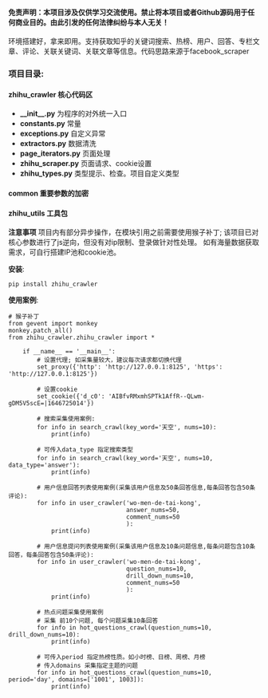 #### 免责声明：本项目涉及仅供学习交流使用。禁止将本项目或者Github源码用于任何商业目的。由此引发的任何法律纠纷与本人无关！
环境搭建好，拿来即用。支持获取知乎的关键词搜索、热榜、用户、回答、专栏文章、评论、关联关键词、关联文章等信息。代码思路来源于facebook_scraper


### 项目目录:
#### zhihu_crawler 核心代码区
* __\_\_init\_\_.py__ 为程序的对外统一入口  
* __constants.py__ 常量  
* __exceptions.py__ 自定义异常  
* __extractors.py__ 数据清洗  
* __page_iterators.py__ 页面处理  
* __zhihu_scraper.py__ 页面请求、cookie设置  
* __zhihu_types.py__ 类型提示、检查。项目自定义类型 
#### common 重要参数的加密
#### zhihu_utils 工具包
__注意事项__ 项目内有部分异步操作，在模块引用之前需要使用猴子补丁; 该项目已对核心参数进行了js逆向，但没有对ip限制、登录做针对性处理。
如有海量数据获取需求，可自行搭建IP池和cookie池。

__安装__:
```
pip install zhihu_crawler
```
__使用案例__:
```
# 猴子补丁
from gevent import monkey
monkey.patch_all()
from zhihu_crawler.zhihu_crawler import *

    if __name__ == '__main__':
        # 设置代理; 如采集量较大，建议每次请求都切换代理
        set_proxy({'http': 'http://127.0.0.1:8125', 'https': 'http://127.0.0.1:8125'})

        # 设置cookie
        set_cookie({'d_c0': 'AIBfvRMxmhSPTk1AffR--QLwm-gDM5V5scE=|1646725014'})

        # 搜索采集使用案例:
        for info in search_crawl(key_word='天空', nums=10):
            print(info)

        # 可传入data_type 指定搜索类型
        for info in search_crawl(key_word='天空', nums=10, data_type='answer'):
            print(info)

        # 用户信息回答列表使用案例(采集该用户信息及50条回答信息,每条回答包含50条评论):
        for info in user_crawler('wo-men-de-tai-kong',
                                 answer_nums=50,
                                 comment_nums=50
                                 ):
            print(info)

        # 用户信息提问列表使用案例(采集该用户信息及10条问题信息,每条问题包含10条回答，每条回答包含50条评论):
        for info in user_crawler('wo-men-de-tai-kong',
                                 question_nums=10,
                                 drill_down_nums=10,
                                 comment_nums=50
                                 ):
            print(info)

        # 热点问题采集使用案例
        # 采集 前10个问题, 每个问题采集10条回答
        for info in hot_questions_crawl(question_nums=10, drill_down_nums=10):
            print(info)

        # 可传入period 指定热榜性质。如小时榜、日榜、周榜、月榜
        # 传入domains 采集指定主题的问题
        for info in hot_questions_crawl(question_nums=10, period='day', domains=['1001', 1003]):
            print(info)
```

